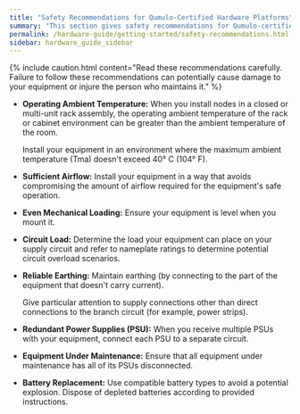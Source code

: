 ```yaml
---
title: "Safety Recommendations for Qumulo-Certified Hardware Platforms"
summary: "This section gives safety recommendations for Qumulo-certified hardware platforms."
permalink: /hardware-guide/getting-started/safety-recommendations.html
sidebar: hardware_guide_sidebar
---
```


{% include caution.html content="Read these recommendations carefully. Failure to follow these recommendations can potentially cause damage to your equipment or injure the person who maintains it." %}

* **Operating Ambient Temperature:** When you install nodes in a closed or multi-unit rack assembly, the operating ambient temperature of the rack or cabinet environment can be greater than the ambient temperature of the room.

  Install your equipment in an environment where the maximum ambient temperature (Tma) doesn't exceed 40&deg; C (104&deg; F).

* **Sufficient Airflow:** Install your equipment in a way that avoids compromising the amount of airflow required for the equipment's safe operation.

* **Even Mechanical Loading:** Ensure your equipment is level when you mount it.

* **Circuit Load:** Determine the load your equipment can place on your supply circuit and refer to nameplate ratings to determine potential circuit overload scenarios.

* **Reliable Earthing:** Maintain earthing (by connecting to the part of the equipment that doesn't carry current).

  Give particular attention to supply connections other than direct connections to the branch circuit (for example, power strips).

* **Redundant Power Supplies (PSU):** When you receive multiple PSUs with your equipment, connect each PSU to a separate circuit.

* **Equipment Under Maintenance:** Ensure that all equipment under maintenance has all of its PSUs disconnected.

* **Battery Replacement:** Use compatible battery types to avoid a potential explosion. Dispose of depleted batteries according to provided instructions.
